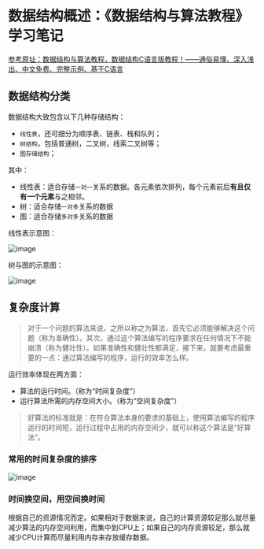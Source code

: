 # 数据结构概述：《数据结构与算法教程》学习笔记

[参考原址：数据结构与算法教程，数据结构C语言版教程！——通俗易懂、深入浅出、中文免费、完整示例、基于C语言](http://data.biancheng.net/)

## 数据结构分类

数据结构大致包含以下几种存储结构：
- `线性表`，还可细分为顺序表、链表、栈和队列；
- `树结构`，包括普通树，二叉树，线索二叉树等；
- `图存储结构`；

其中：
- 线性表：适合存储`一对一`关系的数据。各元素依次排列，每个元素前后**有且仅有一个元素**与之相邻。
- 树：适合存储`一对多`关系的数据
- 图：适合存储`多对多`关系的数据


线性表示意图：

![image](https://user-images.githubusercontent.com/14041622/52847195-8035ec00-3146-11e9-9c54-1dfd4487910f.png)


树与图的示意图：

![image](https://user-images.githubusercontent.com/14041622/52847337-de62cf00-3146-11e9-9851-5fa52985b282.png)


## 复杂度计算

> 对于一个问题的算法来说，之所以称之为算法，首先它必须能够解决这个问题（称为准确性）。其次，通过这个算法编写的程序要求在任何情况下不能崩溃（称为健壮性）。如果准确性和健壮性都满足，接下来，就要考虑最重要的一点：通过算法编写的程序，运行的效率怎么样。

运行效率体现在两方面：
- 算法的运行时间。（称为“时间复杂度”）
- 运行算法所需的内存空间大小。（称为“空间复杂度”）

> 好算法的标准就是：在符合算法本身的要求的基础上，使用算法编写的程序运行的时间短，运行过程中占用的内存空间少，就可以称这个算法是“好算法”。


### 常用的时间复杂度的排序

![image](https://user-images.githubusercontent.com/14041622/52847399-094d2300-3147-11e9-83b5-20a563ecf658.png)


### 时间换空间，用空间换时间

根据自己的资源情况而定。如果相对于数据来说，自己的计算资源较足那么就尽量减少算法的内存空间利用，而集中到CPU上；如果自己的内存资源较足，那么就减少CPU计算而尽量利用内存来存放缓存数据。